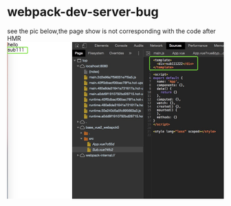 # webpack-dev-server-bug
see the pic below,the page show is not corresponding with the code after HMR
<img src="./1.jpg">
